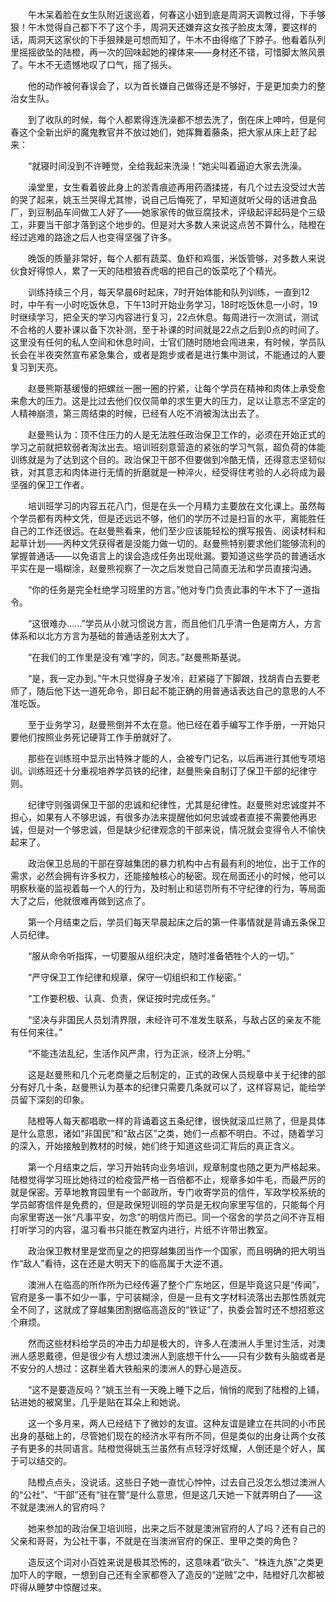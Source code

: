 　　午木呆着脸在女生队附近逡巡着，何春这小妞到底是周洞天调教过得，下手够狠！午木觉得自己都下不了这个手，周洞天还嫌弃这女孩子脸皮太薄，要这样的话，周洞天这家伙的下手狠辣是可想而知了，午木不由得缩了下脖子。他看着队列里摇摇欲坠的陆橙，再一次的回味起她的裸体来——身材还不错，可惜脚太煞风景了。午木不无遗憾地叹了口气，摇了摇头。

　　他的动作被何春误会了，以为首长嫌自己做得还是不够好，于是更加卖力的整治女生队。

　　到了收队的时候，每个人都累得连洗澡都不想去洗了，倒在床上呻吟，但是何春这个全新出炉的魔鬼教官并不放过她们，她挥舞着藤条，把大家从床上赶了起来：

　　“就寝时间没到不许睡觉，全给我起来洗澡！”她尖叫着逼迫大家去洗澡。

　　澡堂里，女生看着彼此身上的淤青痕迹再用药酒揉搓，有几个过去没受过大苦的哭了起来，姚玉兰哭得尤其惨，说自己后悔死了，早知道就听父母的话进食品厂，到豆制品车间做工人好了——她家家传的做豆腐技术，评级起评起码是个三级工，非要当干部才落到这个地步的。但是对大多数人来说这点苦不算什么，陆橙在经过逃难的路途之后人也变得坚强了许多。

　　晚饭的质量非常好，每个人都有蔬菜、鱼虾和鸡蛋，米饭管够，对多数人来说伙食好得惊人，累了一天的陆橙狼吞虎咽的把自己的饭菜吃了个精光。

　　训练持续三个月，每天早晨6时起床，7时开始体能和队列训练，一直到12时，中午有一小时吃饭休息，下午13时开始业务学习，18时吃饭休息一小时，19时继续学习，把全天的学习内容进行复习，22点休息。每周进行一次测试，测试不合格的人要补课以备下次补测，至于补课的时间就是22点之后到0点的时间了。这里没有任何的私人空间和休息时间，士官们随时随地会闯进来，有时候，学员队长会在半夜突然宣布紧急集合，或者是跑步或者是进行集中测试，不能通过的人要复习到天亮。

　　赵曼熊斯基缓慢的把螺丝一圈一圈的拧紧，让每个学员在精神和肉体上承受愈来愈大的压力。这是比过去他们仅仅简单的求生更大的压力，足以让意志不坚定的人精神崩溃，第三周结束的时候，已经有人吃不消被淘汰出去了。

　　赵曼熊认为：顶不住压力的人是无法胜任政治保卫工作的，必须在开始正式的学习之前就把软弱者淘汰出去。培训班刻意营造的紧张的学习气氛，超负荷的体能训练就是为了达到这个目的。政治保卫干部不但要做到冷酷无情，还得意志坚韧似铁，对其意志和肉体进行无情的折磨就是一种淬火，经受得住考验的人必将成为最坚强的保卫工作者。

　　培训班学习的内容五花八门，但是在头一个月精力主要放在文化课上。虽然每个学员都有丙种文凭，但是还远远不够，他们的学历不过是扫盲的水平，离能胜任自己的工作还很远。在赵曼熊看来，他们至少应该能轻松的撰写报告、阅读材料和起草计划——丙种文凭获得者是没能力做一切的。赵曼熊特别要求他们能够流利的掌握普通话——以免语言上的误会造成任务出现纰漏。要知道这些学员的普通话水平实在是一塌糊涂，赵曼熊视察了一次之后发觉自己简直无法和学员直接沟通。

　　“你的任务是完全杜绝学习班里的方言。”他对专门负责此事的午木下了一道指令。

　　“这很难办……”学员从小就习惯说方言，而且他们几乎清一色是南方人，方言体系和以北方方言为基础的普通话差别太大了。

　　“在我们的工作里是没有‘难’字的，同志。”赵曼熊斯基说。

　　“是，我一定办到。”午木只觉得身子发冷，赶紧碰了下脚跟，找胡青白去要老师了，随后他下达一道死命令，即日起不能正确的用普通话表达自己的意思的人不准吃饭。

　　至于业务学习，赵曼熊倒并不太在意。他已经在着手编写工作手册，一开始只要他们按照业务死记硬背工作手册就好了。

　　那些在训练班中显示出特殊才能的人，会被专门记名，以后再进行其他专项培训。训练班还十分重视培养学员铁的纪律，赵曼熊亲自制订了保卫干部的纪律守则。

　　纪律守则强调保卫干部的忠诚和纪律性，尤其是纪律性。赵曼熊对忠诚度并不担心，如果有人不够忠诚，有很多办法来提醒他如何忠诚或者直接不需要他再忠诚，但是对一个够忠诚，但是缺少纪律观念的干部来说，情况就会变得令人不愉快起来了。

　　政治保卫总局的干部在穿越集团的暴力机构中占有最有利的地位，出于工作的需求，必然会拥有许多权力，还能接触核心的秘密。现在局面还小的时候，他可以明察秋毫的监视着每一个人的行为，及时制止和惩罚所有不守纪律的行为，等局面大了之后，他就很难再做到这点了。

　　第一个月结束之后，学员们每天早晨起床之后的第一件事情就是背诵五条保卫人员纪律。

　　“服从命令听指挥，一切要服从组织决定，随时准备牺牲个人的一切。”

　　“严守保卫工作纪律和规章，保守一切组织和工作秘密。”

　　“工作要积极、认真、负责，保证按时完成任务。”

　　“坚决与非国民人员划清界限，未经许可不准发生联系，与敌占区的亲友不能有任何来往。”

　　“不能违法乱纪，生活作风严肃，行为正派，经济上分明。”

　　这是赵曼熊和几个元老商量之后制定的，正式的政保人员规章中关于纪律的部分有好几十条，赵曼熊认为基本的纪律只需要几条就可以了，这样容易记，能给学员留下深刻的印象。

　　陆橙等人每天都唱歌一样的背诵着这五条纪律，很快就滚瓜烂熟了，但是具体是什么意思，诸如“非国民”和“敌占区”之类，她们一点都不明白。不过，随着学习的深入，开始接触到教材的时候，她们终于知道这些词汇背后的真正含义。

　　第一个月结束之后，学习开始转向业务培训，规章制度也随之更为严格起来。陆橙觉得学习班比她待过的检疫营严格一百倍都不止，规章多如牛毛，而最严厉的就是保密。芳草地教育园里有一个邮政所，专门收寄学员的信件，军政学校系统的学员邮寄信件是免费的，但是政保短训班的学员是无权向家里写信的，只能每个月向家里寄送一张“凡事平安，勿念”的明信片而已。同一个宿舍的学员之间不许互相打听学习的内容，温习看书只能在教室内进行，片纸不许带出教室。

　　政治保卫教材里是堂而皇之的把穿越集团当作一个国家，而且明确的把大明当作“敌人”看待，这在还是大明天下的临高属于大逆不道。

　　澳洲人在临高的所作所为已经传遍了整个广东地区，但是毕竟这只是“传闻”，官府是多一事不如少一事，宁可装糊涂，但是一旦有文字材料流落出去那性质就完全不同了，这就成了穿越集团割据临高造反的“铁证”了，执委会暂时还不想招惹这个麻烦。

　　然而这些材料给学员的冲击力却是极大的，许多人在澳洲人手里讨生活，对澳洲人感恩戴德，但是很少有人想过澳洲人到底想干什么——只有少数有头脑或者是不安分的人想过：这群坐着大铁船来的澳洲人的野心是造反。

　　“这不是要造反吗？”姚玉兰有一天晚上睡下之后，悄悄的爬到了陆橙的上铺，钻进她的被窝里，几乎是贴在耳朵上和她说。

　　这一个多月来，两人已经结下了微妙的友谊。这种友谊是建立在共同的小市民出身的基础上的，尽管她们现在的经济水平有所不同，但是类似的出身让两个女孩子有更多的共同语言。陆橙觉得姚玉兰虽然有点轻浮好炫耀，人倒还是个好人，属于可以结交的。

　　陆橙点点头，没说话。这些日子她一直忧心忡忡，过去自己没怎么想过澳洲人的“公社”、“干部”还有“驻在警”是什么意思，但是这几天她一下就弄明白了——这不就是澳洲人的官府吗？

　　她来参加的政治保卫培训班，出来之后不就是澳洲官府的人了吗？还有自己的父亲和哥哥，为公社干事，不就是在当澳洲官府的保正、里甲之类的角色？

　　造反这个词对小百姓来说是极其恐怖的，这意味着“砍头”、“株连九族”之类更加吓人的字眼，一想到自己还有全家都卷入了造反的“逆贼”之中，陆橙好几次都被吓得从睡梦中惊醒过来。
